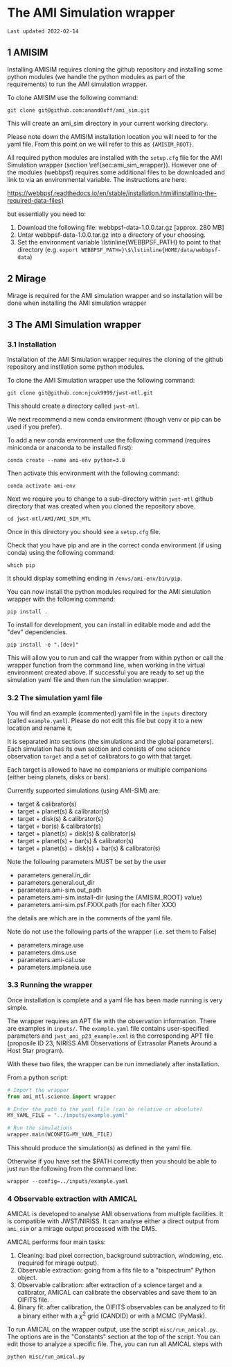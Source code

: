 # The AMI Simulation wrapper

    Last updated 2022-02-14

## 1 AMISIM

Installing AMISIM requires cloning the github repository and installing some
python modules (we handle the python modules as part of the requirements) to run
the AMI simulation wrapper.

To clone AMISIM use the following command:

    git clone git@github.com:anand0xff/ami_sim.git

This will create an ami_sim directory in your current working directory.

Please note down the AMISIM installation location you will need to for the 
yaml file. From this point on we will refer to this as `{AMISIM_ROOT}`.

All required python modules are installed with the `setup.cfg` file for 
the AMI Simulation wrapper (section \ref{sec:ami_sim_wrapper}). 
However one of the modules (webbpsf) requires some additional files to be 
downloaded and link to via an environmental variable. 
The instructions are here: 

https://webbpsf.readthedocs.io/en/stable/installation.html#installing-the-required-data-files}

but essentially you need to:

1. Download the following file: webbpsf-data-1.0.0.tar.gz [approx. 280 MB]
2. Untar webbpsf-data-1.0.0.tar.gz into a directory of your choosing.
3. Set the environment variable \lstinline{WEBBPSF_PATH} to point to that directory
   (e.g. `export WEBBPSF_PATH=}\$\lstinline{HOME/data/webbpsf-data`)


## 2 Mirage

Mirage is required for the AMI simulation wrapper and so installation will 
be done when installing the AMI simulation wrapper


## 3 The AMI Simulation wrapper

### 3.1 Installation

Installation of the AMI Simulation wrapper requires the cloning of the github 
repository and instllation some python modules.

To clone the AMI Simulation wrapper use the following command:

    git clone git@github.com:njcuk9999/jwst-mtl.git

This should create a directory called `jwst-mtl`.

We next recommend a new conda environment (though venv or pip can be used if you prefer).

To add a new conda environment use the following command (requires miniconda or 
anaconda to be installed first):

    conda create --name ami-env python=3.8

Then activate this environment with the following command:

    conda activate ami-env

Next we require you to change to a sub-directory within `jwst-mtl` github 
directory that was created when you cloned the repository above.

    cd jwst-mtl/AMI/AMI_SIM_MTL

Once in this directory you should see a `setup.cfg` file.

Check that you have pip and are in the correct conda environment (if using 
conda) using the following command:

    which pip

It should display something ending in `/envs/ami-env/bin/pip`.


You can now install the python modules required for the AMI simulation wrapper 
with the following command:

    pip install .

To install for development, you can install in editable mode and add the "dev"
dependencies.

    pip install -e ".[dev]"

This will allow you to run and call the wrapper from within python or call the
wrapper function from the command line, when working in the virtual environment
created above. If successful you are ready to set up the simulation yaml file
and then run the simulation wrapper.

### 3.2 The simulation yaml file

You will find an example (commented) yaml file in the `inputs` directory 
(called `example.yaml`). 
Please do not edit this file but copy it to a new location and rename it.

It is separated into sections (the simulations and the global parameters). 
Each simulation has its own section and consists of one science observation 
`target` and a set of calibrators to go with that target.

Each target is allowed to have no companions or multiple companions (either 
being planets, disks or bars).

Currently supported simulations (using AMI-SIM) are:

 - target \& calibrator(s)
 - target + planet(s) \& calibrator(s)
 - target + disk(s) \& calibrator(s)
 - target + bar(s) \& calibrator(s)
 - target + planet(s) + disk(s) \& calibrator(s)
 - target + planet(s) + bar(s) \& calibrator(s)
 - target + planet(s) + disk(s) + bar(s) \& calibrator(s)

Note the following parameters MUST be set by the user

 - parameters.general.in_dir
 - parameters.general.out_dir
 - parameters.ami-sim.out_path
 - parameters.ami-sim.install-dir  (using the {AMISIM_ROOT} value)
 - parameters.ami-sim.psf.FXXX.path   (for each filter XXX)

the details are which are in the comments of the yaml file.

Note do not use the following parts of the wrapper (i.e. set them to False)
 
- parameters.mirage.use
- parameters.dms.use
- parameters.ami-cal.use
- parameters.implaneia.use

### 3.3 Running the wrapper

Once installation is complete and a yaml file has been made running is very simple.

The wrapper requires an APT file with the observation information. There are
examples in `inputs/`. The `example.yaml` file contains user-specified
parameters and `jwst_ami_p23_example.xml` is the corresponding APT file
(proposile ID 23, NIRISS AMI Observations of Extrasolar Planets Around a Host Star program).

With these two files, the wrapper can be run immediately after installation.

From a python script:

```python
# Import the wrapper
from ami_mtl.science import wrapper

# Enter the path to the yaml file (can be relative or absolute)
MY_YAML_FILE = "../inputs/example.yaml"

# Run the simulations
wrapper.main(WCONFIG=MY_YAML_FILE)
```

This should produce the simulation(s) as defined in the yaml file.

Otherwise if you have set the $PATH correctly then you should be able to just 
run the following from the command line:

    wrapper --config=../inputs/example.yaml


### 4 Observable extraction with AMICAL

AMICAL is developed to analyse AMI observations from multiple facilities. It is
compatible with JWST/NIRISS. It can analyse either a direct output from
`ami_sim` or a mirage output processed with the DMS.

AMICAL performs four main tasks:
1. Cleaning: bad pixel correction, background subtraction, windowing, etc. (required for mirage output).
2. Observable extraction: going from a fits file to a "bispectrum" Python
   object.
3. Observable calibration: after extraction of a science target and a
   calibrator, AMICAL can calibrate the observables and save them to an OIFITS
    file.
4. Binary fit: after calibration, the OIFITS observables can be analyzed to fit
   a binary either with a $\chi^2$ grid (CANDID) or with a MCMC (PyMask).

To run AMICAL on the wrapper output, use the script `misc/run_amical.py`. The
options are in the "Constants" section at the top of the script. You can edit
those to analyze a specific file. The, you can run all AMICAL steps with 

    python misc/run_amical.py
